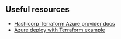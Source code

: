 ## Useful resources

- [Hashicorp Terraform Azure provider docs](https://registry.terraform.io/providers/hashicorp/azurerm/latest/docs)
- [Azure deploy with Terraform example](https://docs.microsoft.com/en-us/azure/developer/terraform/create-linux-virtual-machine-with-infrastructure)